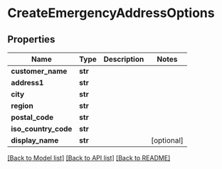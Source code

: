 # CreateEmergencyAddressOptions

## Properties
Name | Type | Description | Notes
------------ | ------------- | ------------- | -------------
**customer_name** | **str** |  | 
**address1** | **str** |  | 
**city** | **str** |  | 
**region** | **str** |  | 
**postal_code** | **str** |  | 
**iso_country_code** | **str** |  | 
**display_name** | **str** |  | [optional] 

[[Back to Model list]](../README#documentation-for-models) [[Back to API list]](../README#documentation-for-api-endpoints) [[Back to README]](../README)



